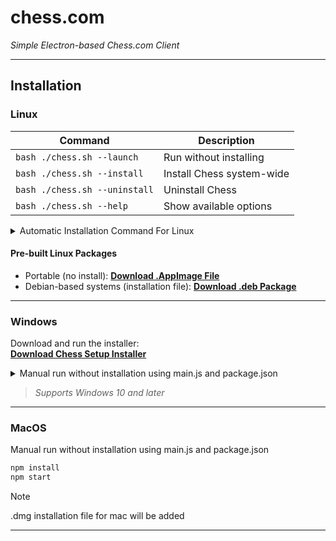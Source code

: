 # chess.com
*Simple Electron-based Chess.com Client*

---

## Installation

### Linux

| Command                  | Description                       |
|--------------------------|---------------------------------|
| `bash ./chess.sh --launch`     | Run without installing           |
| `bash ./chess.sh --install`    | Install Chess system-wide        |
| `bash ./chess.sh --uninstall`  | Uninstall Chess                  |
| `bash ./chess.sh --help`       | Show available options           |

  <details>
 <summary>Automatic Installation Command For Linux</summary>
  <code>git clone --depth 1 https://github.com/m3tozz/chess.com && cd chess.com && bash ./chess.sh --install && cd ..</code>
  </details>
  
 #### Pre-built Linux Packages
 
- Portable (no install): [**Download .AppImage File**](https://github.com/m3tozz/chess.com/releases/download/v1.0.0/Chess-1.0.0-portable-linux.AppImage) 
- Debian-based systems (installation file): [**Download .deb Package**](https://github.com/m3tozz/chess.com/releases/download/v1.0.0/Chess_1.0.0_amd64.deb) 
  
---

### Windows

Download and run the installer:  
[**Download Chess Setup Installer**](https://github.com/m3tozz/chess.com/releases/download/v1.0.0/Chess.Setup.1.0.0.exe)
  <details>
 <summary>Manual run without installation using main.js and package.json</summary>
  <code>npm install && npm start</code>
  </details>
  
>*Supports Windows 10 and later*

---

### MacOS
Manual run without installation using main.js and package.json
```bash
npm install
npm start
```

> [!NOTE]
> .dmg installation file for mac will be added

---
